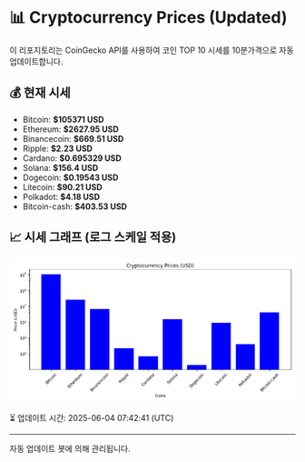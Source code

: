 
# 📊 Cryptocurrency Prices (Updated)

이 리포지토리는 CoinGecko API를 사용하여 코인 TOP 10 시세를 10분가격으로 자동 업데이트합니다.

## 💰 현재 시세
- Bitcoin: **$105371 USD**
- Ethereum: **$2627.95 USD**
- Binancecoin: **$669.51 USD**
- Ripple: **$2.23 USD**
- Cardano: **$0.695329 USD**
- Solana: **$156.4 USD**
- Dogecoin: **$0.19543 USD**
- Litecoin: **$90.21 USD**
- Polkadot: **$4.18 USD**
- Bitcoin-cash: **$403.53 USD**

## 📈 시세 그래프 (로그 스케일 적용)
![Crypto Prices](crypto_prices.png)

⏳ 업데이트 시간: 2025-06-04 07:42:41 (UTC)

---
자동 업데이트 봇에 의해 관리됩니다.
